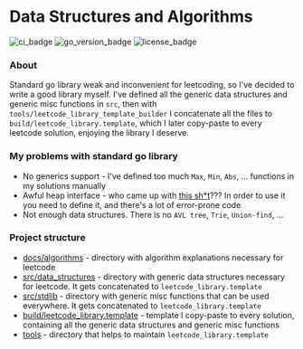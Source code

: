 # Data Structures and Algorithms

![ci_badge](https://img.shields.io/github/actions/workflow/status/NikitaShkaruba/data_structures_and_algorithms/ci.yml)
![go_version_badge](https://img.shields.io/github/go-mod/go-version/NikitaShkaruba/data_structures_and_algorithms)
![license_badge](https://img.shields.io/github/license/NikitaShkaruba/data_structures_and_algorithms)

### About

Standard go library  weak and inconvenient for leetcoding, so I've decided to write a good library myself.
I've defined all the generic data structures and generic misc functions in `src`, then with `tools/leetcode_library_template_builder`
I concatenate all the files to `build/leetcode_library.template`, which I later copy-paste to every leetcode solution,
enjoying the library I deserve.

### My problems with standard go library

- No generics support - I've defined too much `Max`, `Min`, `Abs`, ... functions in my solutions manually
- Awful heap interface - who came up with [this sh*t](https://pkg.go.dev/container/heap)??? In order to use it you need
to define it, and there's a lot of error-prone code
- Not enough data structures. There is no `AVL tree`, `Trie`, `Union-find`, ...

### Project structure

- [docs/algorithms](docs/algorithms) - directory with algorithm explanations necessary for leetcode
- [src/data_structures](src/data_structures) - directory with generic data structures necessary for leetcode.  It gets concatenated to `leetcode_library.template`
- [src/stdlib](src/stdlib) - directory with generic misc functions that can be used everywhere. It gets concatenated to `leetcode_library.template`
- [build/leetcode_library.template](build/leetcode_library.template) - template I copy-paste to every solution, containing all the generic data structures and generic misc functions
- [tools](tools) - directory that helps to maintain `leetcode_library.template`
